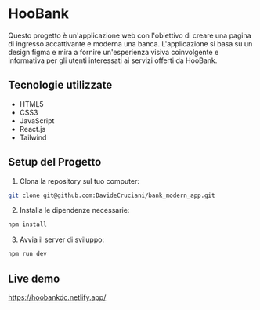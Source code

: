 # HooBank

Questo progetto è un'applicazione web con l'obiettivo di creare una pagina di ingresso accattivante e moderna una banca. L'applicazione si basa su un design figma e mira a fornire un'esperienza visiva coinvolgente e informativa per gli utenti interessati ai servizi offerti da HooBank.

## Tecnologie utilizzate

- HTML5
- CSS3
- JavaScript
- React.js
- Tailwind

## Setup del Progetto

1. Clona la repository sul tuo computer:

```bash
git clone git@github.com:DavideCruciani/bank_modern_app.git
```

2. Installa le dipendenze necessarie:

```bash
npm install
```

3. Avvia il server di sviluppo:

```bash
npm run dev
```

## Live demo

https://hoobankdc.netlify.app/

